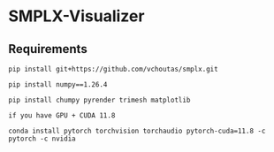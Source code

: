 # SMPLX-Visualizer

## Requirements

```
pip install git+https://github.com/vchoutas/smplx.git

pip install numpy==1.26.4

pip install chumpy pyrender trimesh matplotlib

if you have GPU + CUDA 11.8

conda install pytorch torchvision torchaudio pytorch-cuda=11.8 -c pytorch -c nvidia

```




